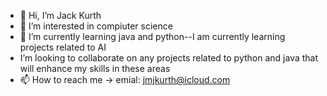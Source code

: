 - 👋 Hi, I’m Jack Kurth
- 👀 I’m interested in compiuter science 
- 🌱 I’m currently learning java and python--I am currently learning projects related to AI
-  I’m looking to collaborate on any projects related to python and java that will enhance my skills in these areas
- 📫 How to reach me -> emial: jmjkurth@icloud.com

<!---
JKurth08/JKurth08 is a ✨ special ✨ repository because its `README.md` (this file) appears on your GitHub profile.
You can click the Preview link to take a look at your changes.
--->

